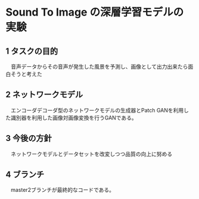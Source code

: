 # Sound To Image の深層学習モデルの実験

## 1 タスクの目的
　音声データからその音声が発生した風景を予測し、画像として出力出来たら面白そうと考えた

## 2 ネットワークモデル
　エンコーダデコーダ型のネットワークモデルの生成器とPatch GANを利用した識別器を利用した画像対画像変換を行うGANである。

## 3 今後の方針
　ネットワークモデルとデータセットを改変しつつ品質の向上に努める

## 4 ブランチ
　master2ブランチが最終的なコードである。
